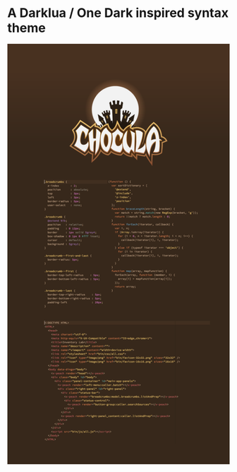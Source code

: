 # A Darklua / One Dark inspired syntax theme

![A screenshot of your theme](https://raw.githubusercontent.com/SeanJM/chocula-syntax/master/chocula_screenshot-01.png)
